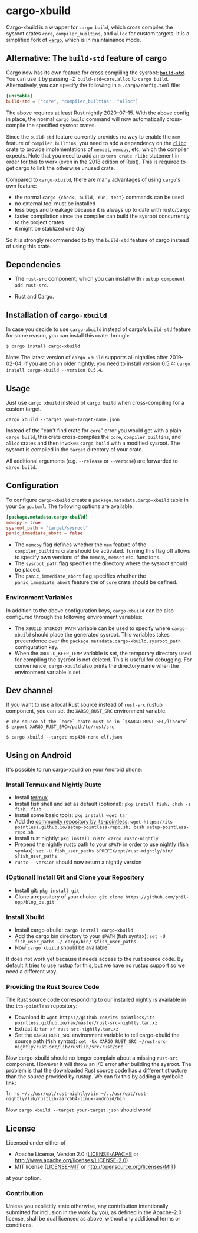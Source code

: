 # cargo-xbuild

Cargo-xbuild is a wrapper for `cargo build`, which cross compiles the sysroot crates `core`, `compiler_builtins`, and `alloc` for custom targets. It is a simplified fork of [`xargo`](https://github.com/japaric/xargo), which is in maintainance mode.

## Alternative: The `build-std` feature of cargo

Cargo now has its own feature for cross compiling the sysroot: [**`build-std`**](https://doc.rust-lang.org/nightly/cargo/reference/unstable.html#build-std). You can use it by passing `-Z build-std=core,alloc` to `cargo build`. Alternatively, you can specify the following in a `.cargo/config.toml` file:

```toml
[unstable]
build-std = ["core", "compiler_builtins", "alloc"]
```

The above requires at least Rust nightly 2020–07–15. With the above config in place, the normal `cargo build` command will now automatically cross-compile the specified sysroot crates.

Since the `build-std` feature currently provides no way to enable the `mem` feature of `compiler_builtins`, you need to add a dependency on the [`rlibc`](https://docs.rs/rlibc/1.0.0/rlibc/) crate to provide implementations of `memset`, `memcpy`, etc, which the compiler expects. Note that you need to add an `extern crate rlibc` statement in order for this to work (even in the 2018 edition of Rust). This is required to get cargo to link the otherwise unused crate.

Compared to `cargo-xbuild`, there are many advantages of using `cargo`'s own feature:

- the normal `cargo {check, build, run, test}` commands can be used
- no external tool must be installed
- less bugs and breakage because it is always up to date with rustc/cargo
- faster compilation since the compiler can build the sysroot concurrently to the project crates
- it might be stablized one day

So it is strongly recommended to try the `build-std` feature of cargo instead of using this crate.

## Dependencies

- The `rust-src` component, which you can install with `rustup component add
  rust-src`.

- Rust and Cargo.

## Installation of `cargo-xbuild`

In case you decide to use `cargo-xbuild` instead of cargo's `build-std` feature for some reason, you can install this crate through:

```
$ cargo install cargo-xbuild
```

Note: The latest version of `cargo-xbuild` supports all nightlies after 2019-02-04. If you are on an older nightly, you need to install version 0.5.4: `cargo install cargo-xbuild --version 0.5.4`.

## Usage

Just use `cargo xbuild` instead of `cargo build` when cross-compiling for a custom target.

```
cargo xbuild --target your-target-name.json
```

Instead of the "can't find crate for `core`" error you would get with a plain `cargo build`, this crate cross-compiles the `core`, `compiler_builtins`, and `alloc` crates and then invokes `cargo build` with a modified sysroot. The sysroot is compiled in the `target` directory of your crate.

All additional arguments (e.g. `--release` or `--verbose`) are forwarded to `cargo build`.

## Configuration

To configure `cargo-xbuild` create a `package.metadata.cargo-xbuild` table in your `Cargo.toml`. The following options are available:

```toml
[package.metadata.cargo-xbuild]
memcpy = true
sysroot_path = "target/sysroot"
panic_immediate_abort = false
```

- The `memcpy` flag defines whether the `mem` feature of the `compiler_builtins` crate should be activated. Turning this flag off allows to specify own versions of the `memcpy`, `memset` etc. functions.
- The `sysroot_path` flag specifies the directory where the sysroot should be placed.
- The `panic_immediate_abort` flag specifies whether the `panic_immediate_abort` feature the of `core` crate should be defined.

### Environment Variables

In addition to the above configuration keys, `cargo-xbuild` can be also configured through the following environment variables:

- The `XBUILD_SYSROOT_PATH` variable can be used to specify where `cargo-xbuild` should place the generated sysroot. This variables takes precendence over the `package.metadata.cargo-xbuild.sysroot_path` configuration key.
- When the `XBUILD_KEEP_TEMP` variable is set, the temporary directory used for compiling the sysroot is not deleted. This is useful for debugging. For convenience, `cargo-xbuild` also prints the directory name when the environment variable is set.

## Dev channel

If you want to use a local Rust source instead of `rust-src` rustup component, you can set the `XARGO_RUST_SRC` environment variable.

```
# The source of the `core` crate must be in `$XARGO_RUST_SRC/libcore`
$ export XARGO_RUST_SRC=/path/to/rust/src

$ cargo xbuild --target msp430-none-elf.json
```

## Using on Android

It's possible to run cargo-xbuild on your Android phone:

### Install Termux and Nightly Rustc

- Install [termux](https://play.google.com/store/apps/details?id=com.termux)
- Install fish shell and set as default (optional): `pkg install fish; chsh -s fish; fish`
- Install some basic tools: `pkg install wget tar`
- Add the [community repository by its-pointless](https://wiki.termux.com/wiki/Package_Management#By_its-pointless_.28live_the_dream.29:): `wget https://its-pointless.github.io/setup-pointless-repo.sh; bash setup-pointless-repo.sh`
- Install rust nightly: `pkg install rustc cargo rustc-nightly`
- Prepend the nightly rustc path to your `$PATH` in order to use nightly (fish syntax): `set -U fish_user_paths $PREFIX/opt/rust-nightly/bin/ $fish_user_paths`
- `rustc --version` should now return a nightly version

### (Optional) Install Git and Clone your Repository

- Install git: `pkg install git`
- Clone a repository of your choice: `git clone https://github.com/phil-opp/blog_os.git`

### Install Xbuild

- Install cargo-xbuild: `cargo install cargo-xbuild`
- Add the cargo bin directory to your `$PATH` (fish syntax): `set -U fish_user_paths ~/.cargo/bin/ $fish_user_paths`
- Now `cargo xbuild` should be available.

It does not work yet because it needs access to the rust source code. By default it tries to use rustup for this, but we have no rustup support so we need a different way.

### Providing the Rust Source Code

The Rust source code corresponding to our installed nightly is available in the `its-pointless` repository:

- Download it: `wget https://github.com/its-pointless/its-pointless.github.io/raw/master/rust-src-nightly.tar.xz`
- Extract it: `tar xf rust-src-nightly.tar.xz`
- Set the `XARGO_RUST_SRC` environment variable to tell cargo-xbuild the source path (fish syntax): `set -Ux XARGO_RUST_SRC ~/rust-src-nightly/rust-src/lib/rustlib/src/rust/src`

Now cargo-xbuild should no longer complain about a missing `rust-src` component. However it will throw an I/O error after building the sysroot. The problem is that the downloaded Rust source code has a different structure than the source provided by rustup. We can fix this by adding a symbolic link:

```
ln -s ~/../usr/opt/rust-nightly/bin ~/../usr/opt/rust-nightly/lib/rustlib/aarch64-linux-android/bin
```

Now `cargo xbuild --target your-target.json` should work!

## License

Licensed under either of

- Apache License, Version 2.0 ([LICENSE-APACHE](LICENSE-APACHE) or
  http://www.apache.org/licenses/LICENSE-2.0)
- MIT license ([LICENSE-MIT](LICENSE-MIT) or http://opensource.org/licenses/MIT)

at your option.

### Contribution

Unless you explicitly state otherwise, any contribution intentionally submitted
for inclusion in the work by you, as defined in the Apache-2.0 license, shall be
dual licensed as above, without any additional terms or conditions.
